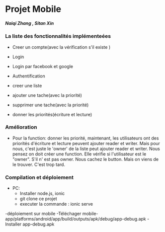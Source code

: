 # Projet Mobile

##### Naiqi Zhang , Sitan Xin

### La liste des fonctionnalités implémenteées

- Creer un compte(avec la vérification s'il existe )
- Login
- Login par facebook et google
- Authentification


- creer une liste
- ajouter une tache(avec la priorité)
- supprimer une tache(avec la priorité)
- donner les priorités(écriture et lecture)
   


    

### Amélioration

- Pour la function: donner les priorité, maintenant, les utilisateurs ont des priorités d'écriture et lecture peuvent ajouter reader et writer. Mais pour nous, c'est juste le 'owner' de la liste peut ajouter reader et writer. Nous pensez on doit créer une function. Elle vérifie si l'utilisateur est le "owner". S'il n' est pas owner. Nous cachez le button. Mais on viens de le trouver. C'est trop tard. 

### Compilation et déploiement
- PC: 
    - Installer node.js, ionic
    - git clone ce projet
    - executer la commande : ionic serve
    
-déploiement sur mobile
    -Téléchager mobile-app/platforms/android/app/build/outputs/apk/debug/app-debug.apk
    -Installer app-debug.apk

 
